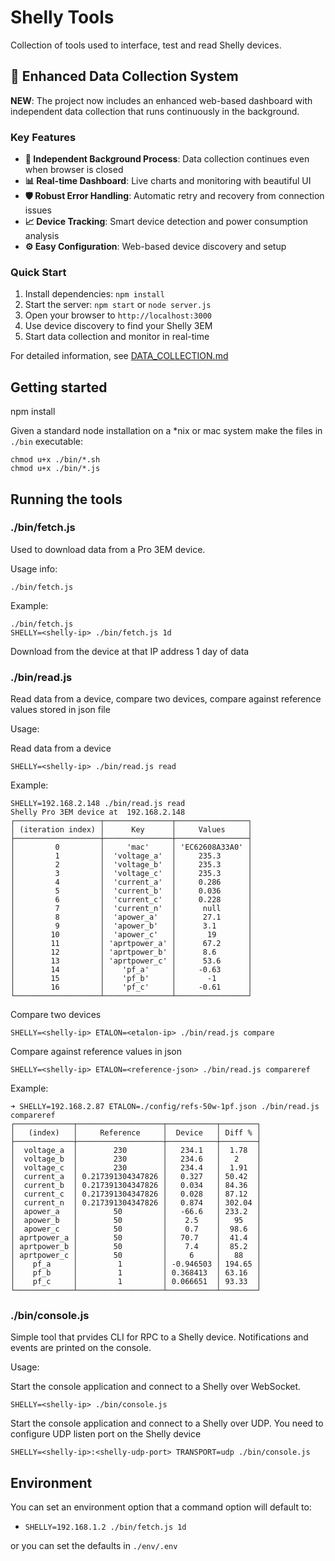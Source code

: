 # Shelly Tools

Collection of tools used to interface, test and read Shelly devices. 

## 🚀 Enhanced Data Collection System

**NEW**: The project now includes an enhanced web-based dashboard with independent data collection that runs continuously in the background.

### Key Features
- **🔄 Independent Background Process**: Data collection continues even when browser is closed
- **📊 Real-time Dashboard**: Live charts and monitoring with beautiful UI
- **🛡️ Robust Error Handling**: Automatic retry and recovery from connection issues
- **📈 Device Tracking**: Smart device detection and power consumption analysis
- **⚙️ Easy Configuration**: Web-based device discovery and setup

### Quick Start
1. Install dependencies: `npm install`
2. Start the server: `npm start` or `node server.js`
3. Open your browser to `http://localhost:3000`
4. Use device discovery to find your Shelly 3EM
5. Start data collection and monitor in real-time

For detailed information, see [DATA_COLLECTION.md](DATA_COLLECTION.md)

## Getting started

npm install

Given a standard node installation on a *nix or mac system make the files in `./bin` executable: 

```
chmod u+x ./bin/*.sh
chmod u+x ./bin/*.js
```

## Running the tools

### ./bin/fetch.js

Used to download data from a Pro 3EM device.

Usage info:

```
./bin/fetch.js
```

Example:

```
./bin/fetch.js
SHELLY=<shelly-ip> ./bin/fetch.js 1d
```

Download from the device at that IP address 1 day of data

### ./bin/read.js

Read data from a device, compare two devices, compare against reference values stored in json file

Usage:

Read data from a device
```
SHELLY=<shelly-ip> ./bin/read.js read
```

Example:
```
SHELLY=192.168.2.148 ./bin/read.js read
Shelly Pro 3EM device at  192.168.2.148
┌───────────────────┬───────────────┬────────────────┐
│ (iteration index) │      Key      │     Values     │
├───────────────────┼───────────────┼────────────────┤
│         0         │     'mac'     │ 'EC62608A33A0' │
│         1         │  'voltage_a'  │     235.3      │
│         2         │  'voltage_b'  │     235.3      │
│         3         │  'voltage_c'  │     235.3      │
│         4         │  'current_a'  │     0.286      │
│         5         │  'current_b'  │     0.036      │
│         6         │  'current_c'  │     0.228      │
│         7         │  'current_n'  │      null      │
│         8         │  'apower_a'   │      27.1      │
│         9         │  'apower_b'   │      3.1       │
│        10         │  'apower_c'   │       19       │
│        11         │ 'aprtpower_a' │      67.2      │
│        12         │ 'aprtpower_b' │      8.6       │
│        13         │ 'aprtpower_c' │      53.6      │
│        14         │    'pf_a'     │     -0.63      │
│        15         │    'pf_b'     │       -1       │
│        16         │    'pf_c'     │     -0.61      │
└───────────────────┴───────────────┴────────────────┘
```

Compare two devices
```
SHELLY=<shelly-ip> ETALON=<etalon-ip> ./bin/read.js compare
```


Compare against reference values in json
```
SHELLY=<shelly-ip> ETALON=<reference-json> ./bin/read.js compareref
```

Example:
```
➜ SHELLY=192.168.2.87 ETALON=./config/refs-50w-1pf.json ./bin/read.js compareref
┌─────────────┬───────────────────┬───────────┬────────┐
│   (index)   │     Reference     │  Device   │ Diff % │
├─────────────┼───────────────────┼───────────┼────────┤
│  voltage_a  │        230        │   234.1   │  1.78  │
│  voltage_b  │        230        │   234.6   │   2    │
│  voltage_c  │        230        │   234.4   │  1.91  │
│  current_a  │ 0.217391304347826 │   0.327   │ 50.42  │
│  current_b  │ 0.217391304347826 │   0.034   │ 84.36  │
│  current_c  │ 0.217391304347826 │   0.028   │ 87.12  │
│  current_n  │ 0.217391304347826 │   0.874   │ 302.04 │
│  apower_a   │        50         │   -66.6   │ 233.2  │
│  apower_b   │        50         │    2.5    │   95   │
│  apower_c   │        50         │    0.7    │  98.6  │
│ aprtpower_a │        50         │   70.7    │  41.4  │
│ aprtpower_b │        50         │    7.4    │  85.2  │
│ aprtpower_c │        50         │     6     │   88   │
│    pf_a     │         1         │ -0.946503 │ 194.65 │
│    pf_b     │         1         │ 0.368413  │ 63.16  │
│    pf_c     │         1         │ 0.066651  │ 93.33  │
└─────────────┴───────────────────┴───────────┴────────┘
```

### ./bin/console.js

Simple tool that prvides CLI for RPC to a Shelly device. Notifications and events are printed on the console.

Usage:

Start the console application and connect to a Shelly over WebSocket.
```
SHELLY=<shelly-ip> ./bin/console.js
```

Start the console application and connect to a Shelly over UDP. You need to configure UDP listen port on the Shelly device
```
SHELLY=<shelly-ip>:<shelly-udp-port> TRANSPORT=udp ./bin/console.js
```

## Environment

You can set an environment option that a command option will default to:
- `SHELLY=192.168.1.2 ./bin/fetch.js 1d`

or you can set the defaults in `./env/.env`